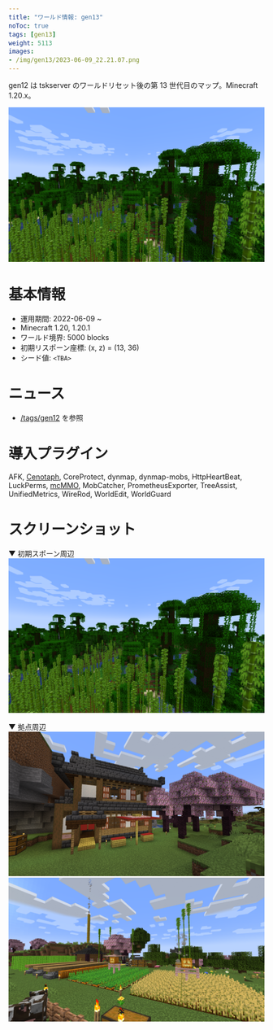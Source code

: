 ```yaml
---
title: "ワールド情報: gen13"
noToc: true
tags: [gen13]
weight: 5113
images:
- /img/gen13/2023-06-09_22.21.07.png
---
```


gen12 は tskserver のワールドリセット後の第 13 世代目のマップ。Minecraft 1.20.x。
<!--more-->

![](/img/gen13/2023-06-09_22.21.07.png)

# 基本情報
- 運用期間: 2022-06-09 ~
- Minecraft 1.20, 1.20.1
- ワールド境界: 5000 blocks
- 初期リスポーン座標: (x, z) = (13, 36)
- シード値: `<TBA>`

# ニュース
- [/tags/gen12](/tags/gen13) を参照

# 導入プラグイン
AFK, [Cenotaph](/plugins/cenotaph), CoreProtect, dynmap, dynmap-mobs, HttpHeartBeat, LuckPerms, [mcMMO](/plugins/mcMMO), MobCatcher, PrometheusExporter, TreeAssist, UnifiedMetrics, WireRod, WorldEdit, WorldGuard

# スクリーンショット
▼ 初期スポーン周辺
![](/img/gen13/2023-06-09_22.21.07.png)

▼ 拠点周辺
![](/img/gen13/2023-06-17_02.25.04.png)
![](/img/gen13/2023-06-17_02.25.16.png)

